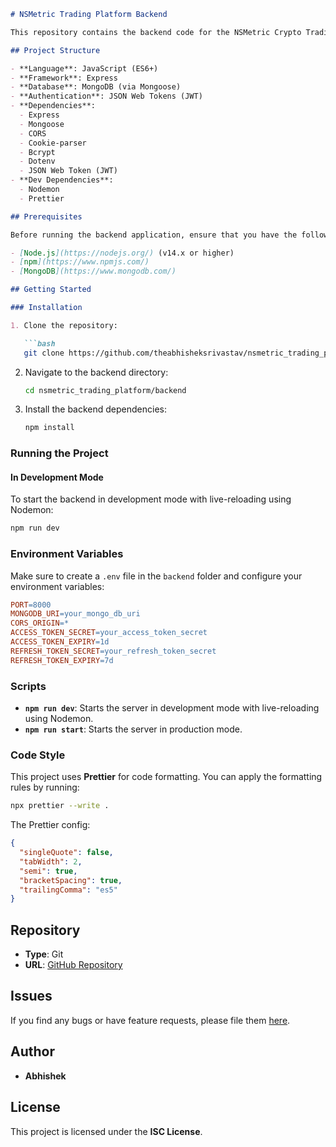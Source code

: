 ```markdown
# NSMetric Trading Platform Backend

This repository contains the backend code for the NSMetric Crypto Trading Platform. It is built with Node.js, Express, MongoDB (Mongoose), and JWT for authentication. The backend handles API endpoints, authentication, and data management.

## Project Structure

- **Language**: JavaScript (ES6+)
- **Framework**: Express
- **Database**: MongoDB (via Mongoose)
- **Authentication**: JSON Web Tokens (JWT)
- **Dependencies**:
  - Express
  - Mongoose
  - CORS
  - Cookie-parser
  - Bcrypt
  - Dotenv
  - JSON Web Token (JWT)
- **Dev Dependencies**:
  - Nodemon
  - Prettier

## Prerequisites

Before running the backend application, ensure that you have the following installed:

- [Node.js](https://nodejs.org/) (v14.x or higher)
- [npm](https://www.npmjs.com/)
- [MongoDB](https://www.mongodb.com/)

## Getting Started

### Installation

1. Clone the repository:

   ```bash
   git clone https://github.com/theabhisheksrivastav/nsmetric_trading_platform.git
   ```

2. Navigate to the backend directory:

   ```bash
   cd nsmetric_trading_platform/backend
   ```

3. Install the backend dependencies:

   ```bash
   npm install
   ```

### Running the Project

#### In Development Mode

To start the backend in development mode with live-reloading using Nodemon:

   ```bash
   npm run dev
   ```

### Environment Variables

Make sure to create a `.env` file in the `backend` folder and configure your environment variables:

```makefile
PORT=8000
MONGODB_URI=your_mongo_db_uri
CORS_ORIGIN=*
ACCESS_TOKEN_SECRET=your_access_token_secret
ACCESS_TOKEN_EXPIRY=1d
REFRESH_TOKEN_SECRET=your_refresh_token_secret
REFRESH_TOKEN_EXPIRY=7d
```

### Scripts

- **`npm run dev`**: Starts the server in development mode with live-reloading using Nodemon.
- **`npm run start`**: Starts the server in production mode.

### Code Style

This project uses **Prettier** for code formatting. You can apply the formatting rules by running:

```bash
npx prettier --write .
```

The Prettier config:

```json
{
  "singleQuote": false,
  "tabWidth": 2,
  "semi": true,
  "bracketSpacing": true,
  "trailingComma": "es5"
}
```

## Repository

- **Type**: Git
- **URL**: [GitHub Repository](https://github.com/theabhisheksrivastav/nsmetric_trading_platform)

## Issues

If you find any bugs or have feature requests, please file them [here](https://github.com/theabhisheksrivastav/nsmetric_trading_platform/issues).

## Author

- **Abhishek**

## License

This project is licensed under the **ISC License**.
```